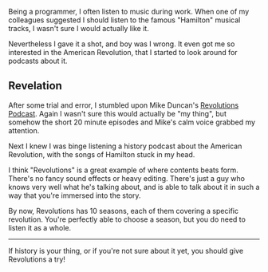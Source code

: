 Being a programmer, I often listen to music during work. When one of my colleagues suggested I should listen to the famous "Hamilton" musical tracks, I wasn't sure I would actually like it. 

Nevertheless I gave it a shot, and boy was I wrong. It even got me so interested in the American Revolution, that I started to look around for podcasts about it.

## Revelation

After some trial and error, I stumbled upon Mike Duncan's [Revolutions Podcast](*https://www.revolutionspodcast.com/). Again I wasn't sure this would actually be "my thing", but somehow the short 20 minute episodes and Mike's calm voice grabbed my attention.

Next I knew I was binge listening a history podcast about the American Revolution, with the songs of Hamilton stuck in my head.

I think "Revolutions" is a great example of where contents beats form. There's no fancy sound effects or heavy editing. There's just a guy who knows very well what he's talking about, and is able to talk about it in such a way that you're immersed into the story.

By now, Revolutions has 10 seasons, each of them covering a specific revolution. You're perfectly able to choose a season, but you do need to listen it as a whole.

---

If history is your thing, or if you're not sure about it yet, you should give Revolutions a try!
